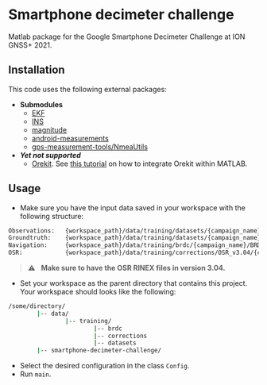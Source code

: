 # Smartphone decimeter challenge
Matlab package for the Google Smartphone Decimeter Challenge at ION GNSS+ 2021.

## Installation
This code uses the following external packages:
* __Submodules__
    * [EKF](https://github.com/jtec/EKF)
    * [INS](https://github.com/jtec/INS)
    * [magnitude](https://redmine.recherche.enac.fr/projects/magnitude/repository)
    * [android-measurements](https://github.com/arnauochoa/android-measurements)
    * [gps-measurement-tools/NmeaUtils](https://github.com/google/gps-measurement-tools)
* ___Yet not supported___
    * [Orekit](http://www.orekit.org/download.html). See [this tutorial](https://www.orekit.org/site-orekit-tutorials-10.3/tutorials/integration-in-other-languages.html) on how to integrate Orekit within MATLAB.

## Usage
* Make sure you have the input data saved in your workspace with the following structure:
```bash
Observations:   {workspace_path}/data/training/datasets/{campaign_name}/{phone_name}_GnssLog.txt
Groundtruth:    {workspace_path}/data/training/datasets/{campaign_name}/SPAN_{phone_name}_10Hz.nmea
Navigation:     {workspace_path}/data/training/brdc/{campaign_name}/BRDC00WRD_R_{datetime}_01D_GN.rnx
OSR:            {workspace_path}/data/training/corrections/OSR_v3.04/{campaign_name}/{OSR_filename}.rnx
```
> :warning: &nbsp; **Make sure to have the OSR RINEX files in version 3.04.**
* Set your workspace as the parent directory that contains this project. Your workspace should looks like the following:
```bash
/some/directory/
        |-- data/
                |-- training/
                        |-- brdc
                        |-- corrections
                        |-- datasets
        |-- smartphone-decimeter-challenge/
```
* Select the desired configuration in the class `Config`.
* Run `main`.
